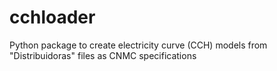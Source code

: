 # cchloader

Python package to create electricity curve (CCH) models from "Distribuidoras" files as CNMC specifications
